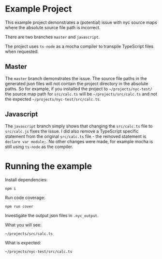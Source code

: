 # Example Project

This example project demonstrates a (potential) issue with nyc source maps where the absolute source file path is incorrect.

There are two branches `master` and `javascript`.

The project uses `ts-node` as a mocha compiler to transpile TypeScript files when requested.

## Master

The `master` branch demonstrates the issue.  The source file paths in the generated json files will not contain the project directory in the absolute paths.  So for example, if you installed the project to `~/projects/nyc-test/` the source map path for `src/calc.ts` will be `~/projects/src/calc.ts` and not the expected `~/projects/nyc-test/src/calc.ts`.

## Javascript

The `javascript` branch simply shows that changing the `src/calc.ts` file to `src/calc.js` fixes the issue.  I did also remove a TypeScript specific statement from the original `src/calc.ts` file - the removed statement is `declare var module;`.  No other changes were made, for example mocha is still using `ts-node` as the compiler.

# Running the example

Install dependencies:

```
npm i
```

Run code coverage:

```
npm run cover
```

Investigate the output json files in `.nyc_output`.

What you will see:

```
~/projects/src/calc.ts
```

What is expected:

```
~/projects/nyc-test/src/calc.ts
```

